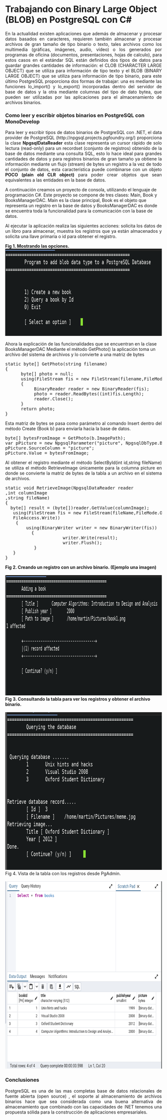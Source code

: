 # Trabajando con Binary Large Object (BLOB) en PostgreSQL con C#

<p align="justify">
En la actualidad existen aplicaciones que además de almacenar y procesar datos basados en caracteres, requieren también almacenar y procesar archivos de gran tamaño de tipo binario o  texto, tales archivos como los multimedia (gráficas, imágenes, audio, vídeo) o los generados por programas de oficina (documentos, presentaciones, hojas de calculo), para estos casos en el estándar SQL están definidos dos tipos de datos para guardar grandes cantidades de información: el CLOB (CHARACTER LARGE OBJECT) que se utiliza para información de tipo texto  y el BLOB (BINARY LARGE OBJECT) que se utiliza para información de tipo binario, para este último PostgreSQL proporciona dos formas de trabajar: una es mediante las funciones lo_import() y lo_export() incorporadas dentro del servidor de base de datos y la otra mediante columnas del tipo de dato bytea, que pueden ser utilizadas por las aplicaciones para el almacenamiento de archivos binarios.
</p>
<h3>Como leer y escribir objetos binarios en PostgreSQL con MonoDevelop</h3>
<p align="justify">
Para leer y escribir tipos de datos binarios de PostgreSQL con .NET, el data provider de PostgreSQL (http://npgsql.projects.pgfoundry.org/) proporciona la clase <b>NpgsqlDataReader</b>  esta clase representa un cursor rápido de solo lectura (read-only) para un recordset (conjunto de registros) obtenido de la base de datos mediante una consulta SQL, esto lo hace ideal para grandes cantidades de datos y para registros binarios de gran tamaño ya obtiene la información mediante un flujo (stream) de bytes un registro a la vez de todo el conjunto de datos, esta característica puede combinarse con un objeto <b>POCO (plain old CLR object)</b> para poder crear objetos que sean equivalentes a las entidades en la base de datos.
</p>
<p>
A continuación creamos un proyecto de consola, utilizando el lenguaje de programación C#.
Este proyecto se compone de tres clases: Main, Book y BooksManagerDAC. Main es la clase principal, Book es el objeto que representa un registro en la base de datos y  BooksManagerDAC es donde se encuentra toda la funcionalidad para la comunicación con la base de datos.
</p>
<p align="justify">
Al ejecutar la aplicación realiza las siguientes acciones: solicita los datos de un libro para almacenar, muestra los registros que ya están almacenados y solicita una llave primaria o id para obtener el registro.
</p>
<div><strong>Fig 1. Mostrando las opciones.</strong></div>
<img src="images/fig0.png" width="802" height="280" alt="">
<p>
Ahora la explicación de las funcionalidades que se encuentran en la clase BooksManagerDAC
Mediante el método  GetPhoto() la aplicación toma un archivo del sistema de archivos y lo convierte a una matriz de bytes 
</p>
<pre>
static byte[] GetPhoto(string filename)
{
      byte[] photo = null;
      using(FileStream fis = new FileStream(filename,FileMode.Open,FileAccess.Read))
      {
           BinaryReader reader = new BinaryReader(fis);
           photo = reader.ReadBytes((int)fis.Length);
           reader.Close();
      }
      return photo;
}
</pre>
<p align="justify">
Esta matriz de bytes se pasa como parámetro al comando Insert dentro del método Create (Book b)  para enviarla hacia la base de datos. 
</p>
<pre>
byte[] bytesFromImage = GetPhoto(b.ImagePath);
var pPicture = new NpgsqlParameter("picture", NpgsqlDbType.Bytea);
pPicture.SourceColumn = "picture";
pPicture.Value = bytesFromImage;
</pre>
<p align="justify">
Al obtener el registro mediante el método  SelectById(int id,string fileName)  se utiliza el método RetrieveImage  únicamente para la columna picture en donde se convierte la matriz de bytes de la  tabla a un archivo en el sistema de archivos.
</p>
<pre>
static void RetrieveImage(NpgsqlDataReader reader
,int columnImage
,string fileName)
{
  byte[] result = (byte[])reader.GetValue(columnImage);
   using(FileStream fis = new FileStream(fileName,FileMode.OpenOrCreate,
   FileAccess.Write))
	{
        using(BinaryWriter writer = new BinaryWriter(fis))
          {
                      writer.Write(result);
                      writer.Flush();
           }
   }
}
</pre>
<div><strong>Fig 2. Creando un registro con un archivo binario. (Ejemplo una imagen)</strong></div><br/>
<img src="images/fig1.png" width="994" height="386" alt="">
<div><strong>Fig 3. Consultando la tabla para ver los registros y obtener el archivo binario.</strong></div><br/>
<img src="images/fig2.png" width="790" height="506" alt="">
<div><strong></strong>Fig 4. Vista de la tabla con los registros desde PgAdmin.</div><br/>
<img src="images/fig3.png" width="689" height="601" alt="">
<h3>Conclusiones</h3>
<p align="justify">
PostgreSQL es una de las mas completas base de datos relacionales de fuente abierta (open source)  , el soporte al almacenamiento de archivos binarios hace que sea considerada como una buena alternativa de almacenamiento que combinado con las capacidades de :NET tenemos una propuesta sólida para  la construcción de aplicaciones empresariales.
</p>